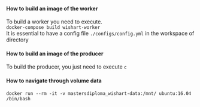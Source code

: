 #### How to build an image of the worker
To build a worker you need to execute.  
`docker-compose build wishart-worker`  
It is essential to have a config file `./configs/config.yml` in the workspace of directory

#### How to build an image of the producer  
To build the producer, you just need to execute `c `



#### How to navigate through volume data 
`docker run --rm -it -v mastersdiploma_wishart-data:/mnt/ ubuntu:16.04 /bin/bash`